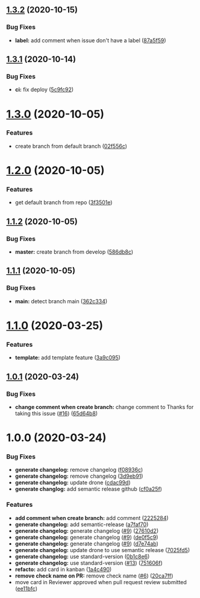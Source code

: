 ## [1.3.2](https://github.com/Singebob/bot-projet-mspr/compare/v1.3.1...v1.3.2) (2020-10-15)


### Bug Fixes

* **label:** add comment when issue don't have a label ([87a5f59](https://github.com/Singebob/bot-projet-mspr/commit/87a5f59f2abe0228ef84d32a3697c77f71ae7a21))

## [1.3.1](https://github.com/Singebob/bot-projet-mspr/compare/v1.3.0...v1.3.1) (2020-10-14)


### Bug Fixes

* **ci:** fix deploy ([5c9fc92](https://github.com/Singebob/bot-projet-mspr/commit/5c9fc92f3045eb9c62920ef161f65413d8499d81))

# [1.3.0](https://github.com/Singebob/bot-projet-mspr/compare/v1.2.0...v1.3.0) (2020-10-05)


### Features

* create branch from default branch ([02f556c](https://github.com/Singebob/bot-projet-mspr/commit/02f556cdc8eb8f8192eacaf8155e95bfc4fb7e88))

# [1.2.0](https://github.com/Singebob/bot-projet-mspr/compare/v1.1.2...v1.2.0) (2020-10-05)


### Features

* get default branch from repo ([3f3501e](https://github.com/Singebob/bot-projet-mspr/commit/3f3501e404aad2934302bfbf0ed44551d7d05f6b))

## [1.1.2](https://github.com/Singebob/bot-projet-mspr/compare/v1.1.1...v1.1.2) (2020-10-05)


### Bug Fixes

* **master:** create branch from develop ([586db8c](https://github.com/Singebob/bot-projet-mspr/commit/586db8c001d626e01e40e5664ff311a9ca362503))

## [1.1.1](https://github.com/Singebob/bot-projet-mspr/compare/v1.1.0...v1.1.1) (2020-10-05)


### Bug Fixes

* **main:** detect branch main ([362c334](https://github.com/Singebob/bot-projet-mspr/commit/362c334538a29eff03fe711c08786daee3f69fdf))

# [1.1.0](https://github.com/Singebob/bot-projet-mspr/compare/v1.0.1...v1.1.0) (2020-03-25)


### Features

* **template:** add template feature ([3a9c095](https://github.com/Singebob/bot-projet-mspr/commit/3a9c0954f27f2bbfd8849751de952af490130a93))

## [1.0.1](https://github.com/Singebob/bot-projet-mspr/compare/v1.0.0...v1.0.1) (2020-03-24)


### Bug Fixes

* **change comment when create branch:** change comment to Thanks for taking this issue ([#16](https://github.com/Singebob/bot-projet-mspr/issues/16)) ([65d64b8](https://github.com/Singebob/bot-projet-mspr/commit/65d64b87cc92dcb4fbe0238fcd994855c1a8f2a7))

# 1.0.0 (2020-03-24)


### Bug Fixes

* **generate changelog:** remove changelog ([f08936c](https://github.com/Singebob/bot-projet-mspr/commit/f08936c82ff8d0e702e5b512552507bce9e07cb0))
* **generate changelog:** remove changelog ([3d9eb91](https://github.com/Singebob/bot-projet-mspr/commit/3d9eb912d63072aefa741689da9686f2c16829fb))
* **generate changelog:** update drone ([cdac99d](https://github.com/Singebob/bot-projet-mspr/commit/cdac99df56882784421ab0d7e0cad86b7e49135b))
* **generate changlog:** add semantic release github ([cf0a25f](https://github.com/Singebob/bot-projet-mspr/commit/cf0a25fbc9bae5a62de4eaa56bd8db3b1d8fcbea))


### Features

* **add comment when create branch:** add comment ([2225284](https://github.com/Singebob/bot-projet-mspr/commit/222528454ca98d2d3846e95427b83d6abcef3ed7))
* **generate changelog:** add semantic-release ([a7faf70](https://github.com/Singebob/bot-projet-mspr/commit/a7faf70671df24a69124b7cf6a8a810b27eb9204))
* **generate changelog:** generate changelog ([#9](https://github.com/Singebob/bot-projet-mspr/issues/9)) ([27610d2](https://github.com/Singebob/bot-projet-mspr/commit/27610d26fc69d2caa20b73cecf486f0d814dc8f2))
* **generate changelog:** generate changelog ([#9](https://github.com/Singebob/bot-projet-mspr/issues/9)) ([de0f5c9](https://github.com/Singebob/bot-projet-mspr/commit/de0f5c9de943df34788390885b67a93efa353fa7))
* **generate changelog:** generate changelog ([#9](https://github.com/Singebob/bot-projet-mspr/issues/9)) ([d7e74ab](https://github.com/Singebob/bot-projet-mspr/commit/d7e74ab63ae08809c9a59375cb6013cc78d6ac38))
* **generate changelog:** update drone to use semantic release ([7025fd5](https://github.com/Singebob/bot-projet-mspr/commit/7025fd5d6df451ebc2cd9982bd4e32b2f82d3421))
* **generate changelog:** use standard-version ([0b1c8e6](https://github.com/Singebob/bot-projet-mspr/commit/0b1c8e6dbfa06f1b5ea110bdec4c8e5edb8abb4b))
* **generate changelog:** use standard-version ([#13](https://github.com/Singebob/bot-projet-mspr/issues/13)) ([751606f](https://github.com/Singebob/bot-projet-mspr/commit/751606f2aa3f38fb83eda8de96e46165a8f1c09a))
* **refacto:** add card in kanban ([1a4c490](https://github.com/Singebob/bot-projet-mspr/commit/1a4c490473c49563904610134cde1f570bbc18ca))
* **remove check name on PR:** remove check name ([#6](https://github.com/Singebob/bot-projet-mspr/issues/6)) ([20ca7ff](https://github.com/Singebob/bot-projet-mspr/commit/20ca7ff3138d0449230cbc04884dcb5137b3f671))
* move card in Reviewer approved when pull request review submitted ([ee11bfc](https://github.com/Singebob/bot-projet-mspr/commit/ee11bfcbf402a01d7cb54c7c4bcc78a9d298880e))

